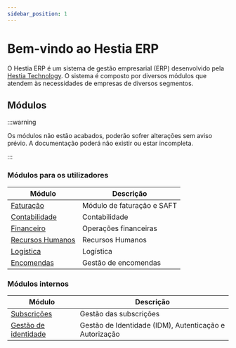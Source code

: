 ```yaml
---
sidebar_position: 1
---
```


# Bem-vindo ao Hestia ERP

O Hestia ERP é um sistema de gestão empresarial (ERP) desenvolvido pela [Hestia Technology](https://hestiatechnology.pt/). O sistema é composto por diversos módulos que atendem às necessidades de empresas de diversos segmentos.

## Módulos
:::warning

Os módulos não estão acabados, poderão sofrer alterações sem aviso prévio.
A documentação poderá não existir ou estar incompleta.

:::

### Módulos para os utilizadores
| Módulo                            | Descrição                  |
|-----------------------------------|----------------------------|
| [Faturação](/docs/invoicing)      | Módulo de faturação e SAFT |
| [Contabilidade](/docs/accounting) | Contabilidade              |
| [Financeiro](/docs/financial)     | Operações financeiras      |
| [Recursos Humanos](/docs/hr)      | Recursos Humanos           |
| [Logística](/docs/logistics)      | Logística                  |
| [Encomendas](/docs/orders)        | Gestão de encomendas       |

### Módulos internos
| Módulo                             | Descrição                                              |
|------------------------------------|--------------------------------------------------------|
| [Subscrições](/docs/subscriptions) | Gestão das subscrições                                 |
| [Gestão de identidade](/docs/idm)  | Gestão de Identidade (IDM), Autenticação e Autorização |


